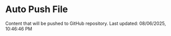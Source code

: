 # Auto Push File

Content that will be pushed to GitHub repository.
Last updated: 08/06/2025, 10:46:46 PM